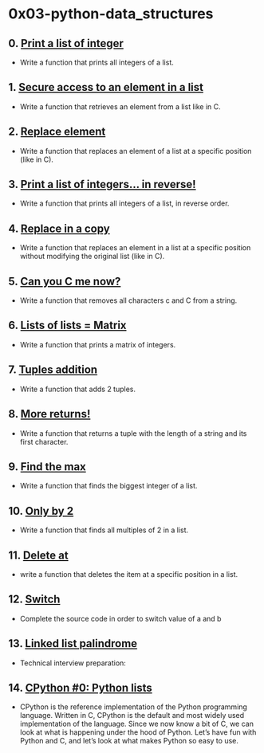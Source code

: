 # 0x03-python-data_structures

## 0. [Print a list of integer](./0-print_list_integer.py)
- Write a function that prints all integers of a list.

## 1. [Secure access to an element in a list](./1-element_at.py)
- Write a function that retrieves an element from a list like in C.

## 2. [Replace element](./2-replace_in_list.py)
- Write a function that replaces an element of a list at a specific position (like in C).

## 3. [Print a list of integers... in reverse!](./3-print_reversed_list_integer.py)
- Write a function that prints all integers of a list, in reverse order.

## 4. [Replace in a copy](./4-new_in_list.py)
- Write a function that replaces an element in a list at a specific position without modifying the original list (like in C).

## 5. [Can you C me now?](./5-no_c.py)
- Write a function that removes all characters c and C from a string.

## 6. [Lists of lists = Matrix](./6-print_matrix_integer.py)
- Write a function that prints a matrix of integers.

## 7. [Tuples addition](./7-add_tuple.py)
- Write a function that adds 2 tuples.

## 8. [More returns!](./8-multiple_returns.py)
- Write a function that returns a tuple with the length of a string and its first character.

## 9. [Find the max](./9-max_integer.py)
- Write a function that finds the biggest integer of a list.

## 10. [Only by 2](./10-divisible_by_2.py)
- Write a function that finds all multiples of 2 in a list.

## 11. [Delete at](./11-delete_at.py)
- write a function that deletes the item at a specific position in a list.

## 12. [Switch](./12-switch.py)
- Complete the source code in order to switch value of a and b

## 13. [Linked list palindrome](./13-is_palindrome.c)
- Technical interview preparation:

## 14. [CPython #0: Python lists](./100-print_python_list_info.c)
- CPython is the reference implementation of the Python programming language. Written in C, CPython is the default and most widely used implementation of the language. Since we now know a bit of C, we can look at what is happening under the hood of Python. Let’s have fun with Python and C, and let’s look at what makes Python so easy to use.
